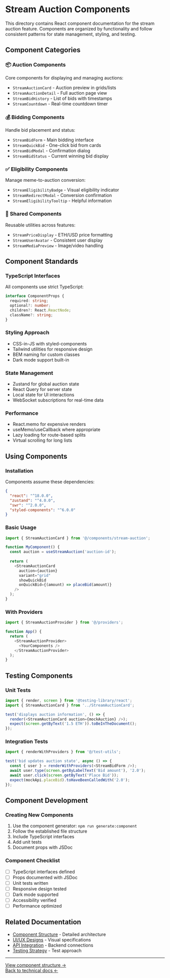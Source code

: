 # Stream Auction Components

This directory contains React component documentation for the stream auction feature. Components are organized by functionality and follow consistent patterns for state management, styling, and testing.

## Component Categories

### 📦 Auction Components
Core components for displaying and managing auctions:
- `StreamAuctionCard` - Auction preview in grids/lists
- `StreamAuctionDetail` - Full auction page view
- `StreamBidHistory` - List of bids with timestamps
- `StreamCountdown` - Real-time countdown timer

### 💰 Bidding Components
Handle bid placement and status:
- `StreamBidForm` - Main bidding interface
- `StreamQuickBid` - One-click bid from cards
- `StreamBidModal` - Confirmation dialog
- `StreamBidStatus` - Current winning bid display

### ✅ Eligibility Components
Manage meme-to-auction conversion:
- `StreamEligibilityBadge` - Visual eligibility indicator
- `StreamRedirectModal` - Conversion confirmation
- `StreamEligibilityTooltip` - Helpful information

### 🔧 Shared Components
Reusable utilities across features:
- `StreamPriceDisplay` - ETH/USD price formatting
- `StreamUserAvatar` - Consistent user display
- `StreamMediaPreview` - Image/video handling

## Component Standards

### TypeScript Interfaces
All components use strict TypeScript:
```typescript
interface ComponentProps {
  required: string;
  optional?: number;
  children?: React.ReactNode;
  className?: string;
}
```

### Styling Approach
- CSS-in-JS with styled-components
- Tailwind utilities for responsive design
- BEM naming for custom classes
- Dark mode support built-in

### State Management
- Zustand for global auction state
- React Query for server state
- Local state for UI interactions
- WebSocket subscriptions for real-time data

### Performance
- React.memo for expensive renders
- useMemo/useCallback where appropriate
- Lazy loading for route-based splits
- Virtual scrolling for long lists

## Using Components

### Installation
Components assume these dependencies:
```json
{
  "react": "^18.0.0",
  "zustand": "^4.0.0",
  "swr": "^2.0.0",
  "styled-components": "^6.0.0"
}
```

### Basic Usage
```typescript
import { StreamAuctionCard } from '@/components/stream-auction';

function MyComponent() {
  const auction = useStreamAuction('auction-id');
  
  return (
    <StreamAuctionCard
      auction={auction}
      variant="grid"
      showQuickBid
      onQuickBid={(amount) => placeBid(amount)}
    />
  );
}
```

### With Providers
```typescript
import { StreamAuctionProvider } from '@/providers';

function App() {
  return (
    <StreamAuctionProvider>
      <YourComponents />
    </StreamAuctionProvider>
  );
}
```

## Testing Components

### Unit Tests
```typescript
import { render, screen } from '@testing-library/react';
import { StreamAuctionCard } from '../StreamAuctionCard';

test('displays auction information', () => {
  render(<StreamAuctionCard auction={mockAuction} />);
  expect(screen.getByText('1.5 ETH')).toBeInTheDocument();
});
```

### Integration Tests
```typescript
import { renderWithProviders } from '@/test-utils';

test('bid updates auction state', async () => {
  const { user } = renderWithProviders(<StreamBidForm />);
  await user.type(screen.getByLabelText('Bid amount'), '2.0');
  await user.click(screen.getByText('Place Bid'));
  expect(mockApi.placeBid).toHaveBeenCalledWith('2.0');
});
```

## Component Development

### Creating New Components
1. Use the component generator: `npm run generate:component`
2. Follow the established file structure
3. Include TypeScript interfaces
4. Add unit tests
5. Document props with JSDoc

### Component Checklist
- [ ] TypeScript interfaces defined
- [ ] Props documented with JSDoc
- [ ] Unit tests written
- [ ] Responsive design tested
- [ ] Dark mode supported
- [ ] Accessibility verified
- [ ] Performance optimized

## Related Documentation

- [Component Structure](structure.md) - Detailed architecture
- [UI/UX Designs](../../03-user-experience/) - Visual specifications
- [API Integration](../api/) - Backend connections
- [Testing Strategy](../../06-implementation/testing-strategy.md) - Test approach

---

[View component structure →](structure.md)  
[Back to technical docs ←](../)